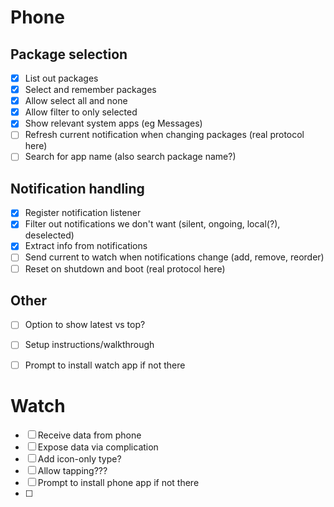 # Phone

## Package selection
- [x] List out packages
- [x] Select and remember packages
- [x] Allow select all and none
- [x] Allow filter to only selected
- [x] Show relevant system apps (eg Messages)
- [ ] Refresh current notification when changing packages (real protocol here)
- [ ] Search for app name (also search package name?)

## Notification handling
- [x] Register notification listener
- [x] Filter out notifications we don't want (silent, ongoing, local(?), deselected)
- [x] Extract info from notifications
- [ ] Send current to watch when notifications change (add, remove, reorder)
- [ ] Reset on shutdown and boot (real protocol here)

## Other
- [ ] Option to show latest vs top?
- [ ] Setup instructions/walkthrough
- [ ] Prompt to install watch app if not there


# Watch

- [ ] Receive data from phone
- [ ] Expose data via complication
- [ ] Add icon-only type?
- [ ] Allow tapping???
- [ ] Prompt to install phone app if not there
- [ ] 
